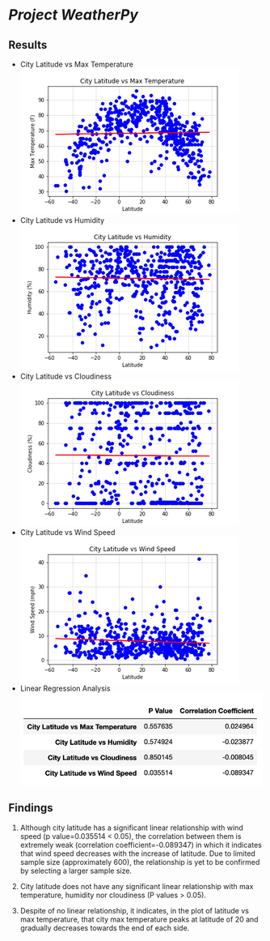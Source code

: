 # *__Project WeatherPy__*
## __Results__
* City Latitude vs Max Temperature
![City Latitude vs Max Temperature](https://github.com/hanyang2019/Homework-6-Python-API/blob/master/l_mf.png?raw=true)
* City Latitude vs Humidity
![City Latitude vs Humidity](https://github.com/hanyang2019/Homework-6-Python-API/blob/master/l_h.png?raw=true)
* City Latitude vs Cloudiness
![City Latitude vs Cloudiness](https://github.com/hanyang2019/Homework-6-Python-API/blob/master/l_c.png?raw=true)
* City Latitude vs Wind Speed 
![City Latitude vs Wind Speed ](https://github.com/hanyang2019/Homework-6-Python-API/blob/master/l_w.png?raw=true)
* Linear Regression Analysis
![Linear Regression Analysis](https://github.com/hanyang2019/Homework-6-Python-API/blob/master/linear%20regression.png?raw=true)
## __Findings__
1.	Although city latitude has a significant linear relationship with wind speed (p value=0.035514 < 0.05), the correlation between them is extremely weak (correlation coefficient=-0.089347) in which it indicates that wind speed decreases with the increase of latitude. Due to limited sample size (approximately 600), the relationship is yet to be confirmed by selecting a larger sample size.

2.	City latitude does not have any significant linear relationship with max temperature, humidity nor cloudiness (P values > 0.05). 

3.	Despite of no linear relationship, it indicates, in the plot of latitude vs max temperature, that city max temperature peaks at latitude of 20 and gradually decreases towards the end of each side.
